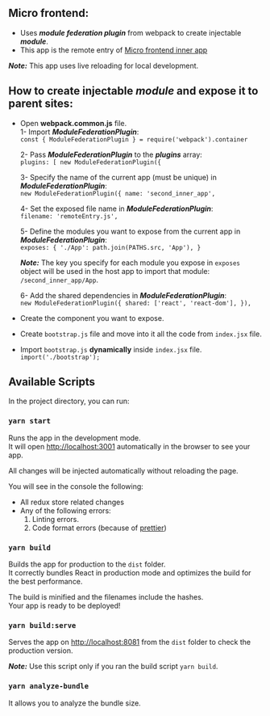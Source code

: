 ## Micro frontend:

- Uses ***module federation plugin*** from webpack to create injectable ***module***.
- This app is the remote entry of [Micro frontend inner app](https://github.com/DonAdam2/micro-frontend-inner-app)

**_Note:_** This app uses live reloading for local development.

## How to create injectable ***module*** and expose it to parent sites:

- Open **webpack.common.js** file.<br>
    1- Import ***ModuleFederationPlugin***:<br>
    `const { ModuleFederationPlugin } = require('webpack').container`
    
    2- Pass ***ModuleFederationPlugin*** to the ***plugins*** array:<br>
    `plugins: [
                new ModuleFederationPlugin({`
                
    3- Specify the name of the current app (must be unique) in ***ModuleFederationPlugin***:<br>
    `new ModuleFederationPlugin({
        name: 'second_inner_app',`
        
    4- Set the exposed file name in ***ModuleFederationPlugin***:<br>
    `filename: 'remoteEntry.js',`
    
    5- Define the modules you want to expose from the current app in ***ModuleFederationPlugin***:<br>
    `exposes: {
       './App': path.join(PATHS.src, 'App'),
    }`
    
    **_Note:_** The key you specify for each module you expose in `exposes` object
     will be used in the host app to import that module: `/second_inner_app/App`.
    
    6- Add the shared dependencies in ***ModuleFederationPlugin***:<br>
        `new ModuleFederationPlugin({
            shared: ['react', 'react-dom'],
        }),`
 	
- Create the component you want to expose.
- Create `bootstrap.js` file and move into it all the code from `index.jsx` file.
- Import `bootstrap.js` **dynamically** inside `index.jsx` file.<br>
`import('./bootstrap');`

## Available Scripts

In the project directory, you can run:

### `yarn start`

Runs the app in the development mode.<br>
It will open [http://localhost:3001](http://localhost:3001) automatically in the browser to see your app.

All changes will be injected automatically without reloading the page.<br>

You will see in the console the following:

- All redux store related changes
- Any of the following errors:
  1. Linting errors.
  2. Code format errors (because of [prettier](https://prettier.io/))

### `yarn build`

Builds the app for production to the `dist` folder.<br>
It correctly bundles React in production mode and optimizes the build for the best performance.

The build is minified and the filenames include the hashes.<br>
Your app is ready to be deployed!

### `yarn build:serve`

Serves the app on [http://localhost:8081](http://localhost:8081) from the `dist` folder to check the production version.

**_Note:_** Use this script only if you ran the build script `yarn build`.

### `yarn analyze-bundle`

It allows you to analyze the bundle size.
